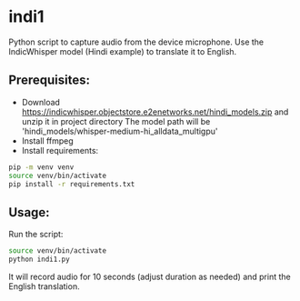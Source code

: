 # indi1

Python script to capture audio from the device microphone.
Use the IndicWhisper model (Hindi example) to translate it to English.

## Prerequisites:

* Download https://indicwhisper.objectstore.e2enetworks.net/hindi_models.zip and unzip it in project directory
   The model path will be 'hindi_models/whisper-medium-hi_alldata_multigpu'
* Install ffmpeg
* Install requirements:

```bash
pip -m venv venv
source venv/bin/activate
pip install -r requirements.txt
```

## Usage:

Run the script: 

```bash
source venv/bin/activate
python indi1.py
```

It will record audio for 10 seconds (adjust duration as needed) and print the English translation.
